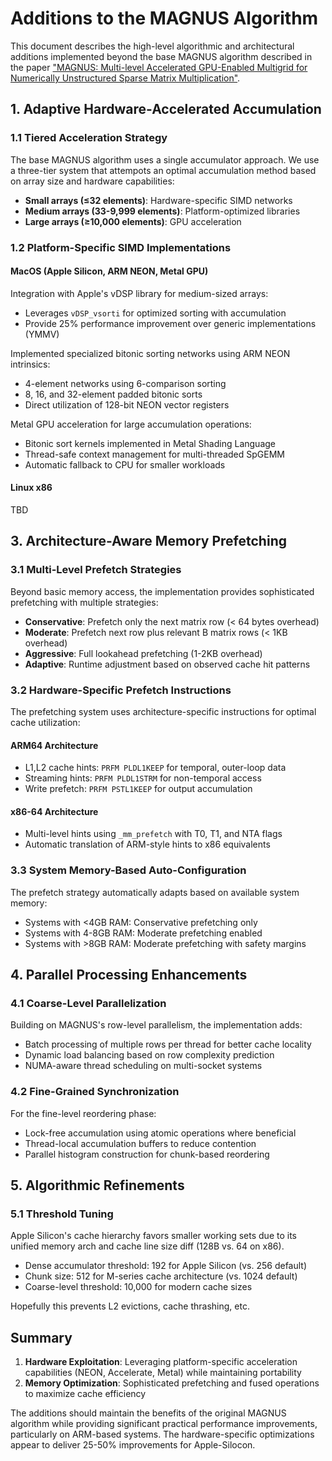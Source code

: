 # Additions to the MAGNUS Algorithm

This document describes the high-level algorithmic and architectural
additions implemented beyond the base MAGNUS algorithm described in
the paper ["MAGNUS: Multi-level Accelerated GPU-Enabled Multigrid for
Numerically Unstructured Sparse Matrix
Multiplication"](https://arxiv.org/abs/2501.07056).

## 1. Adaptive Hardware-Accelerated Accumulation

### 1.1 Tiered Acceleration Strategy

The base MAGNUS algorithm uses a single accumulator approach. We use a
three-tier system that attempots an optimal accumulation
method based on array size and hardware capabilities:

- **Small arrays (≤32 elements)**: Hardware-specific SIMD networks
- **Medium arrays (33-9,999 elements)**: Platform-optimized libraries
- **Large arrays (≥10,000 elements)**: GPU acceleration

### 1.2 Platform-Specific SIMD Implementations

#### MacOS (Apple Silicon, ARM NEON, Metal GPU)

Integration with Apple's vDSP library for medium-sized arrays:
- Leverages `vDSP_vsorti` for optimized sorting with accumulation
- Provide 25% performance improvement over generic implementations (YMMV)

Implemented specialized bitonic sorting networks using ARM NEON intrinsics:
- 4-element networks using 6-comparison sorting
- 8, 16, and 32-element padded bitonic sorts
- Direct utilization of 128-bit NEON vector registers

Metal GPU acceleration for large accumulation operations:
- Bitonic sort kernels implemented in Metal Shading Language
- Thread-safe context management for multi-threaded SpGEMM
- Automatic fallback to CPU for smaller workloads

#### Linux x86

TBD

## 3. Architecture-Aware Memory Prefetching

### 3.1 Multi-Level Prefetch Strategies

Beyond basic memory access, the implementation provides sophisticated
prefetching with multiple strategies:

- **Conservative**: Prefetch only the next matrix row (< 64 bytes overhead)
- **Moderate**: Prefetch next row plus relevant B matrix rows (< 1KB overhead)
- **Aggressive**: Full lookahead prefetching (1-2KB overhead)
- **Adaptive**: Runtime adjustment based on observed cache hit patterns

### 3.2 Hardware-Specific Prefetch Instructions

The prefetching system uses architecture-specific instructions for
optimal cache utilization:

#### ARM64 Architecture
- L1,L2 cache hints: `PRFM PLDL1KEEP` for temporal, outer-loop data
- Streaming hints: `PRFM PLDL1STRM` for non-temporal access
- Write prefetch: `PRFM PSTL1KEEP` for output accumulation

#### x86-64 Architecture
- Multi-level hints using `_mm_prefetch` with T0, T1, and NTA flags
- Automatic translation of ARM-style hints to x86 equivalents

### 3.3 System Memory-Based Auto-Configuration

The prefetch strategy automatically adapts based on available system memory:
- Systems with <4GB RAM: Conservative prefetching only
- Systems with 4-8GB RAM: Moderate prefetching enabled
- Systems with >8GB RAM: Moderate prefetching with safety margins

## 4. Parallel Processing Enhancements

### 4.1 Coarse-Level Parallelization

Building on MAGNUS's row-level parallelism, the implementation adds:
- Batch processing of multiple rows per thread for better cache locality
- Dynamic load balancing based on row complexity prediction
- NUMA-aware thread scheduling on multi-socket systems

### 4.2 Fine-Grained Synchronization

For the fine-level reordering phase:
- Lock-free accumulation using atomic operations where beneficial
- Thread-local accumulation buffers to reduce contention
- Parallel histogram construction for chunk-based reordering

## 5. Algorithmic Refinements

### 5.1 Threshold Tuning

Apple Silicon's cache hierarchy favors smaller working sets due to its
unified memory arch and cache line size diff (128B vs. 64 on x86).
- Dense accumulator threshold: 192 for Apple Silicon (vs. 256 default)
- Chunk size: 512 for M-series cache architecture (vs. 1024 default)
- Coarse-level threshold: 10,000 for modern cache sizes

Hopefully this prevents L2 evictions, cache thrashing, etc.

## Summary

1. **Hardware Exploitation**: Leveraging platform-specific acceleration capabilities (NEON, Accelerate, Metal) while maintaining portability
2. **Memory Optimization**: Sophisticated prefetching and fused operations to maximize cache efficiency

The additions should maintain the benefits of the original MAGNUS
algorithm while providing significant practical performance
improvements, particularly on ARM-based systems.  The
hardware-specific optimizations appear to deliver 25-50% improvements
for Apple-Silocon.


